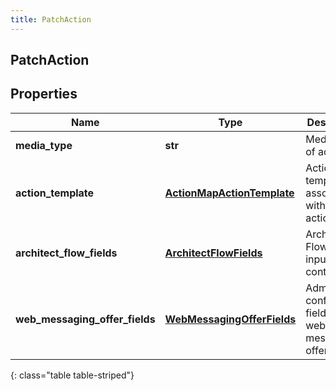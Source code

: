 ```yaml
---
title: PatchAction
---
```

## PatchAction

## Properties

|Name | Type | Description | Notes|
|------------ | ------------- | ------------- | -------------|
| **media_type** | **str** | Media type of action. | |
| **action_template** | [**ActionMapActionTemplate**](ActionMapActionTemplate.html) | Action template associated with the action map. | [optional] |
| **architect_flow_fields** | [**ArchitectFlowFields**](ArchitectFlowFields.html) | Architect Flow Id and input contract. | [optional] |
| **web_messaging_offer_fields** | [**WebMessagingOfferFields**](WebMessagingOfferFields.html) | Admin-configurable fields of a web messaging offer action. | [optional] |
{: class="table table-striped"}


